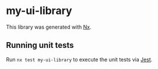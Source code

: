 # my-ui-library

This library was generated with [Nx](https://nx.dev).

## Running unit tests

Run `nx test my-ui-library` to execute the unit tests via [Jest](https://jestjs.io).

